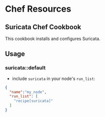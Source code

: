 # Chef Resources

## Suricata Chef Cookbook 

This cookbook installs and configures Suricata.

## Usage

### suricata::default

*  include `suricata` in your node's `run_list`:

```json
{
  "name":"my_node",
  "run_list": [
    "recipe[suricata]"
  ]
}
```

